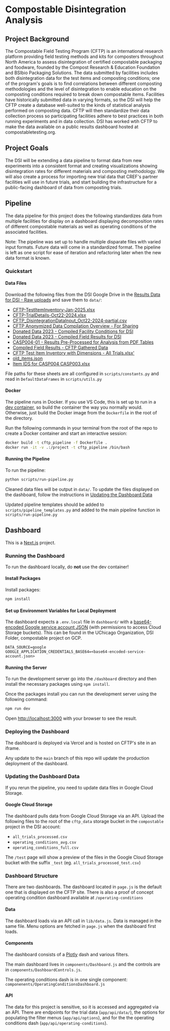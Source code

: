# Compostable Disintegration Analysis

## Project Background

The Compostable Field Testing Program (CFTP) is an international research platform providing field testing methods and kits for composters throughout North America to assess disintegration of certified compostable packaging and foodware, founded by the Compost Research & Education Foundation and BSIbio Packaging Solutions. The data submitted by facilities includes both disintegration data for the test items and composting conditions; one of the program's goals is to find correlations between different composting methodologies and the level of disintegration to enable education on the composting conditions required to break down compostable items. Facilities have historically submitted data in varying formats, so the DSI will help the CFTP create a database well-suited to the kinds of statistical analysis performed on composting data. CFTP will then standardize their data collection process so participating facilities adhere to best practices in both running experiments and in data collection. DSI has worked wtih CFTP to make the data available on a public results dashboard hosted at compostabletesting.org.

## Project Goals

The DSI will be extending a data pipeline to format data from new experiments into a consistent format and creating visualizations showing disintegration rates for different materials and composting methodology. We will also create a process for importing new trial data that CREF's partner facilities will use in future trials, and start building the infrastructure for a public-facing dashboard of data from composting trials.

## Pipeline
The data pipeline for this project does the following standardizes data from multiple facilities for display on a dashboard displaying decomposition rates of different compostable materials as well as operating conditions of the associated facilities.

Note: The pipeline was set up to handle multiple disparate files with varied input formats. Future data will come in a standardized format. The pipeline is left as one script for ease of iteration and refactoring later when the new data format is known.

### Quickstart

#### Data Files
Download the following files from the DSI Google Drive in the [Results Data for DSI - Raw uploads](https://drive.google.com/drive/folders/1B8aRIF1lWDKfeqlDTkG2y1ERZFD-A8JK?usp=sharing) and save them to ```data/```:

- [CFTP-TestItemInventory-Jan-2025.xlsx](https://docs.google.com/spreadsheets/d/1GgRFcWWcPEBfH6N4v15wiB_g4pGz_b9y/edit?gid=1380270313#gid=1380270313)
- [CFTP-TrialDetails-Oct22-2024.xlsx](https://docs.google.com/spreadsheets/d/1-djc8F_4fdzZOj3tXZSc1vDL0slUK02Q/edit?gid=1192858019#gid=1192858019)
- [CFTP_DisintegrationDataInput_Oct22-2024-partial.csv](https://drive.google.com/file/d/1QGCmImE8TIyBzD8JpqGo9TCN68k3Efc6/view?usp=drive_link)
- [CFTP Anonymized Data Compilation Overview - For Sharing](https://docs.google.com/spreadsheets/d/1GsbN9AexDb0j-Hqzz8z3kO4zC5v60ptx)
- [Donated Data 2023 - Compiled Facility Conditions for DSI](https://docs.google.com/spreadsheets/d/1-UGcOJ3Jy2Oe37hy9m8p2IjeHSTuBqeF)
- [Donated Data 2023 - Compiled Field Results for DSI](https://docs.google.com/spreadsheets/d/1XwYxdEhrpOxS6_nSf9yARWI-mLswrIBv)
- [CASP004-01 - Results Pre-Processed for Analysis from PDF Tables](https://docs.google.com/spreadsheets/d/1GfYaqgqx85qq5XM__0D1IfbMomGsLdmQ)
- [Compiled Field Results - CFTP Gathered Data](https://docs.google.com/spreadsheets/d/1EqRhb09hcXc9SW99vrj5aVUdYHicmUoU)
- [CFTP Test Item Inventory with Dimensions - All Trials.xlsx'](https://docs.google.com/spreadsheets/d/12deXRBI7_856FIuiu5ZgM_W19llAHD42/edit?usp=drive_link&ouid=102107591581911420296&rtpof=true&sd=true)
- [old_items.json](https://drive.google.com/file/d/11w1jwuF4Y3ZuBXppYWV11MKiDkXmsvOz/view?usp=sharing)
- [Item IDS for CASP004 CASP003.xlsx](https://docs.google.com/spreadsheets/d/1U8dds3eiUFNxQNzLYvYay1KxVqd9mpAR)

File paths for these sheets are all configured in ```scripts/constants.py``` and read in `DefaultDataFrames` in ```scripts/utils.py```

#### Docker
The pipeline runs in Docker. If you use VS Code, this is set up to run in a [dev container](https://code.visualstudio.com/docs/devcontainers/containers), so build the container the way you normally would. Otherwise, just build the Docker image from the ```Dockerfile``` in the root of the directory.

Run the following commands in your terminal from the root of the repo to create a Docker container and start an interactive session:
```sh
docker build -t cftp_pipeline -f Dockerfile .
docker run -it -v .:/project -t cftp_pipeline /bin/bash
```
#### Running the Pipeline
To run the pipeline:

```sh
python scripts/run-pipeline.py
```

Cleaned data files will be output in ```data/```. To update the files displayed on the dashboard, follow the instructions in [Updating the Dashboard Data](#updating-the-dashboard-data)

Updated pipeline templates should be added to `scripts/pipeline_templates.py` and added to the main pipeline function in `scripts/run-pipeline.py`

## Dashboard
This is a [Next.js](https://nextjs.org/) project.

### Running the Dashboard
To run the dashboard locally, do **not** use the dev container!

#### Install Packages
Install packages:
```bash
npm install
```

#### Set up Environment Variables for Local Deployment
The dashboard expects a ```.env.local``` file in ```dashboard/``` with a [base64-encoded Google service account JSON](https://www.serverlab.ca/tutorials/linux/administration-linux/how-to-base64-encode-and-decode-from-command-line/) (with permissions to access Cloud Storage buckets). This can be found in the UChicago Organization, DSI Folder, compostable project on GCP.

```
DATA_SOURCE=google
GOOGLE_APPLICATION_CREDENTIALS_BASE64=<base64-encoded-service-account.json>
```

#### Running the Server

To run the development server go into the `/dashboard` directory and then install the necessary packages using `npm install`.

Once the packages install you can run the development server using the following command:

```bash
npm run dev
```

Open [http://localhost:3000](http://localhost:3000) with your browser to see the result.

### Deploying the Dashboard
The dashboard is deployed via Vercel and is hosted on CFTP's site in an iframe.

Any update to the ```main``` branch of this repo will update the production deployment of the dashboard.

### Updating the Dashboard Data
If you rerun the pipeline, you need to update data files in Google Cloud Storage.

#### Google Cloud Storage
The dashboard pulls data from Google Cloud Storage via an API. Upload the following files to the root of the ```cftp_data``` storage bucket in the ```compostable``` project in the DSI account:
- ```all_trials_processed.csv```
- ```operating_conditions_avg.csv```
- ```operating_conditions_full.csv```

The `/test` page will show a preview of the files in the Google Cloud Storage bucket with the suffix `_test` (eg. `all_trials_processed_test.csv`)

### Dashboard Structure

There are two dashboards. The dashboard located in ```page.js``` is the default one that is displayed on the CFTP site. There is also a proof of concept operating condition dashboard available at ```/operating-conditions```

#### Data
The dashboard loads via an API call in ```lib/data.js```. Data is managed in the same file. Menu options are fetched in ```page.js``` when the dashboard first loads.

#### Components
The dashboard consists of a [Plotly](https://plotly.com/javascript/) dash and various filters.

The main dashboard lives in ```components/Dashboard.js``` and the controls are in ```components/DashboardControls.js```.

The operating conditions dash is in one single component: ```componenents/OperatingConditionsDashboard.js```

#### API
The data for this project is sensitive, so it is accessed and aggregated via an API. There are endpoints for the trial data (```app/api/data/```), the options for populating the filter menus (```app/api/options```), and for the the operating conditions dash (```app/api/operating-conditions```).

